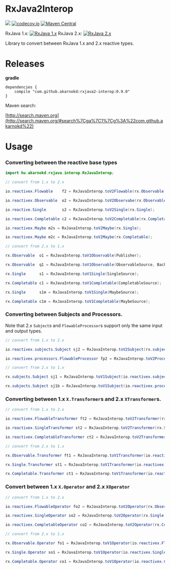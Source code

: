 # RxJava2Interop


<a href='https://travis-ci.org/akarnokd/RxJava2Interop/builds'><img src='https://travis-ci.org/akarnokd/RxJava2Interop.svg?branch=master'></a>
[![codecov.io](http://codecov.io/github/akarnokd/RxJava2Interop/coverage.svg?branch=master)](http://codecov.io/github/akarnokd/RxJava2Interop?branch=master)
[![Maven Central](https://maven-badges.herokuapp.com/maven-central/com.github.akarnokd/rxjava2-interop/badge.svg)](https://maven-badges.herokuapp.com/maven-central/com.github.akarnokd/rxjava2-interop)

RxJava 1.x: [![RxJava 1.x](https://maven-badges.herokuapp.com/maven-central/io.reactivex/rxjava/badge.svg)](https://maven-badges.herokuapp.com/maven-central/maven-central/io.reactivex/rxjava)
RxJava 2.x: [![RxJava 2.x](https://maven-badges.herokuapp.com/maven-central/io.reactivex.rxjava2/rxjava/badge.svg)](https://maven-badges.herokuapp.com/maven-central/io.reactivex.rxjava2/rxjava)

Library to convert between RxJava 1.x and 2.x reactive types.

# Releases


**gradle**

```
dependencies {
    compile "com.github.akarnokd:rxjava2-interop:0.9.0"
}
```


Maven search:

[http://search.maven.org](http://search.maven.org/#search%7Cga%7C1%7Cg%3A%22com.github.akarnokd%22)

# Usage

### Converting between the reactive base types

```java
import hu.akarnokd.rxjava.interop.RxJavaInterop;

// convert from 1.x to 2.x

io.reactivex.Flowable    f2 = RxJavaInterop.toV2Flowable(rx.Observable);

io.reactivex.Observable  o2 = RxJavaInterop.toV2Observabe(rx.Observable);

io.reactive.Single       s2 = RxJavaInterop.toV2Single(rx.Single);

io.reactivex.Completable c2 = RxJavaInterop.toV2Completable(rx.Completable);

io.reactivex.Maybe m2s = RxJavaInterop.toV2Maybe(rx.Single);

io.reactivex.Maybe m2c = RxJavaInterop.toV2Maybe(rx.Completable);

// convert from 2.x to 1.x

rx.Observable  o1 = RxJavaInterop.toV1Observable(Publisher);

rx.Observable  q1 = RxJavaInterop.toV1Observable(ObservableSource, BackpressureStrategy);

rx.Single      s1 = RxJavaInterop.toV1Single(SingleSource);

rx.Completable c1 = RxJavaInterop.toV1Completable(CompletableSource);

rx.Single      s1m = RxJavaInterop.toV1Single(MaybeSource);

rx.Completable c1m = RxJavaInterop.toV1Completable(MaybeSource);
```

### Converting between Subjects and Processors. 

Note that 2.x `Subject`s and `FlowableProcessor`s support only the same input and output types.

```java
// convert from 1.x to 2.x

io.reactivex.subjects.Subject sj2 = RxJavaInterop.toV2Subject(rx.subjects.Subject);

io.reactivex.processors.FlowableProcessor fp2 = RxJavaInterop.toV2Processor(rx.subjects.Subject);

// convert from 2.x to 1.x

rx.subjects.Subject sj1 = RxJavaInterop.toV1Subject(io.reactivex.subjects.Subject);

rx.subjects.Subject sj1b = RxJavaInterop.toV1Subject(io.reactivex.processors.FlowableProcessor);
```

### Converting between 1.x `X.Transformer`s and 2.x `XTransformer`s.

```java
// convert from 1.x to 2.x

io.reactivex.FlowableTransformer ft2 = RxJavaInterop.toV2Transformer(rx.Observable.Transformer);

io.reactivex.SingleTransformer st2 = RxJavaInterop.toV2Transformer(rx.Single.Transformer);

io.reactivex.CompletableTransformer ct2 = RxJavaInterop.toV2Transformer(rx.Completable.Transformer);

// convert from 2.x to 1.x

rx.Observable.Transformer ft1 = RxJavaInterop.toV1Transformer(io.reactivex.FlowableTransformer);

rx.Single.Transformer st1 = RxJavaInterop.toV1Transformer(io.reactivex.SingleTransformer);

rx.Completable.Transformer ct1 = RxJavaInterop.toV1Transformer(io.reactivex.CompletableTransformer);
```

### Convert between 1.x `X.Operator` and 2.x `XOperator`

```java
// convert from 1.x to 2.x

io.reactivex.FlowableOperator fo2 = RxJavaInterop.toV2Operator(rx.Observable.Operator);

io.reactivex.SingleOperator so2 = RxJavaInterop.toV2Operator(rx.Single.Operator);

io.reactivex.CompletableOperator co2 = RxJavaInterop.toV2Operator(rx.Completable.Operator);

// convert from 2.x to 1.x

rx.Observable.Operator fo1 = RxJavaInterop.toV1Operator(io.reactivex.FlowableOperator);

rx.Single.Operator so1 = RxJavaInterop.toV1Operator(io.reactivex.SingleOperator);

rx.Completable.Operator co1 = RxJavaInterop.toV1Operator(io.reactivex.CompletableOperator);
```
